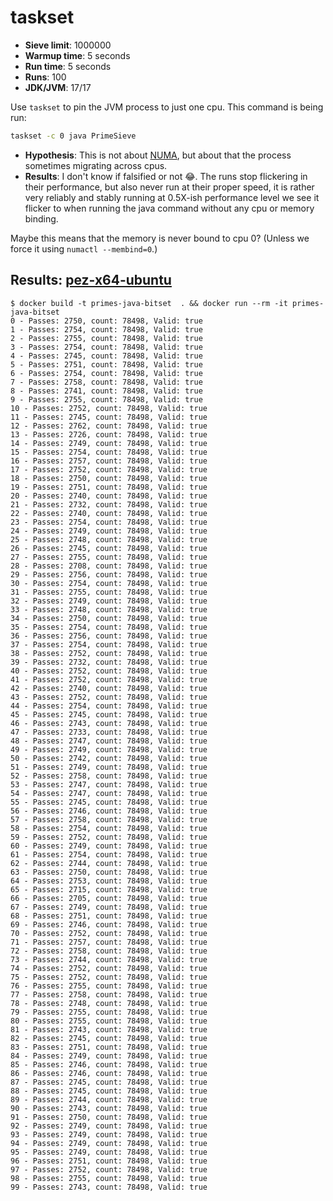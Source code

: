 # taskset

* **Sieve limit**: 1000000
* **Warmup time**: 5 seconds
* **Run time**: 5 seconds
* **Runs**: 100
* **JDK/JVM**: 17/17

Use `taskset` to pin the JVM process to just one cpu. This command is being run:

```sh
taskset -c 0 java PrimeSieve
```

* **Hypothesis**: This is not about [NUMA](../numa-pin/), but about that the process sometimes migrating across cpus.
* **Results**: I don't know if falsified or not 😂. The runs stop flickering in their performance, but also never run at their proper speed, it is rather very reliably and stably running at 0.5X-ish performance level we see it flicker to when running the java command without any cpu or memory binding.

Maybe this means that the memory is never bound to cpu 0? (Unless we force it using `numactl --membind=0`.)

## Results: [pez-x64-ubuntu](../../machine-pez-x64-ubuntu.md)

```
$ docker build -t primes-java-bitset  . && docker run --rm -it primes-java-bitset
0 - Passes: 2750, count: 78498, Valid: true
1 - Passes: 2754, count: 78498, Valid: true
2 - Passes: 2755, count: 78498, Valid: true
3 - Passes: 2754, count: 78498, Valid: true
4 - Passes: 2745, count: 78498, Valid: true
5 - Passes: 2751, count: 78498, Valid: true
6 - Passes: 2754, count: 78498, Valid: true
7 - Passes: 2758, count: 78498, Valid: true
8 - Passes: 2741, count: 78498, Valid: true
9 - Passes: 2755, count: 78498, Valid: true
10 - Passes: 2752, count: 78498, Valid: true
11 - Passes: 2745, count: 78498, Valid: true
12 - Passes: 2762, count: 78498, Valid: true
13 - Passes: 2726, count: 78498, Valid: true
14 - Passes: 2749, count: 78498, Valid: true
15 - Passes: 2754, count: 78498, Valid: true
16 - Passes: 2757, count: 78498, Valid: true
17 - Passes: 2752, count: 78498, Valid: true
18 - Passes: 2750, count: 78498, Valid: true
19 - Passes: 2751, count: 78498, Valid: true
20 - Passes: 2740, count: 78498, Valid: true
21 - Passes: 2732, count: 78498, Valid: true
22 - Passes: 2740, count: 78498, Valid: true
23 - Passes: 2754, count: 78498, Valid: true
24 - Passes: 2749, count: 78498, Valid: true
25 - Passes: 2748, count: 78498, Valid: true
26 - Passes: 2745, count: 78498, Valid: true
27 - Passes: 2755, count: 78498, Valid: true
28 - Passes: 2708, count: 78498, Valid: true
29 - Passes: 2756, count: 78498, Valid: true
30 - Passes: 2754, count: 78498, Valid: true
31 - Passes: 2755, count: 78498, Valid: true
32 - Passes: 2749, count: 78498, Valid: true
33 - Passes: 2748, count: 78498, Valid: true
34 - Passes: 2750, count: 78498, Valid: true
35 - Passes: 2754, count: 78498, Valid: true
36 - Passes: 2756, count: 78498, Valid: true
37 - Passes: 2754, count: 78498, Valid: true
38 - Passes: 2752, count: 78498, Valid: true
39 - Passes: 2732, count: 78498, Valid: true
40 - Passes: 2752, count: 78498, Valid: true
41 - Passes: 2752, count: 78498, Valid: true
42 - Passes: 2740, count: 78498, Valid: true
43 - Passes: 2752, count: 78498, Valid: true
44 - Passes: 2754, count: 78498, Valid: true
45 - Passes: 2745, count: 78498, Valid: true
46 - Passes: 2743, count: 78498, Valid: true
47 - Passes: 2733, count: 78498, Valid: true
48 - Passes: 2747, count: 78498, Valid: true
49 - Passes: 2749, count: 78498, Valid: true
50 - Passes: 2742, count: 78498, Valid: true
51 - Passes: 2749, count: 78498, Valid: true
52 - Passes: 2758, count: 78498, Valid: true
53 - Passes: 2747, count: 78498, Valid: true
54 - Passes: 2747, count: 78498, Valid: true
55 - Passes: 2745, count: 78498, Valid: true
56 - Passes: 2746, count: 78498, Valid: true
57 - Passes: 2758, count: 78498, Valid: true
58 - Passes: 2754, count: 78498, Valid: true
59 - Passes: 2752, count: 78498, Valid: true
60 - Passes: 2749, count: 78498, Valid: true
61 - Passes: 2754, count: 78498, Valid: true
62 - Passes: 2744, count: 78498, Valid: true
63 - Passes: 2750, count: 78498, Valid: true
64 - Passes: 2753, count: 78498, Valid: true
65 - Passes: 2715, count: 78498, Valid: true
66 - Passes: 2705, count: 78498, Valid: true
67 - Passes: 2749, count: 78498, Valid: true
68 - Passes: 2751, count: 78498, Valid: true
69 - Passes: 2746, count: 78498, Valid: true
70 - Passes: 2752, count: 78498, Valid: true
71 - Passes: 2757, count: 78498, Valid: true
72 - Passes: 2758, count: 78498, Valid: true
73 - Passes: 2744, count: 78498, Valid: true
74 - Passes: 2752, count: 78498, Valid: true
75 - Passes: 2752, count: 78498, Valid: true
76 - Passes: 2755, count: 78498, Valid: true
77 - Passes: 2758, count: 78498, Valid: true
78 - Passes: 2748, count: 78498, Valid: true
79 - Passes: 2755, count: 78498, Valid: true
80 - Passes: 2755, count: 78498, Valid: true
81 - Passes: 2743, count: 78498, Valid: true
82 - Passes: 2745, count: 78498, Valid: true
83 - Passes: 2751, count: 78498, Valid: true
84 - Passes: 2749, count: 78498, Valid: true
85 - Passes: 2746, count: 78498, Valid: true
86 - Passes: 2746, count: 78498, Valid: true
87 - Passes: 2745, count: 78498, Valid: true
88 - Passes: 2745, count: 78498, Valid: true
89 - Passes: 2744, count: 78498, Valid: true
90 - Passes: 2743, count: 78498, Valid: true
91 - Passes: 2750, count: 78498, Valid: true
92 - Passes: 2749, count: 78498, Valid: true
93 - Passes: 2749, count: 78498, Valid: true
94 - Passes: 2749, count: 78498, Valid: true
95 - Passes: 2749, count: 78498, Valid: true
96 - Passes: 2751, count: 78498, Valid: true
97 - Passes: 2752, count: 78498, Valid: true
98 - Passes: 2755, count: 78498, Valid: true
99 - Passes: 2743, count: 78498, Valid: true
```